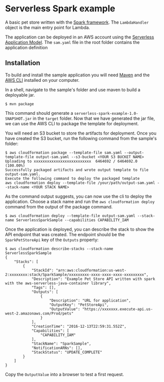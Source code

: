 # Serverless Spark example
A basic pet store written with the [Spark framework](http://sparkjava.com/). The `LambdaHandler` object is the main entry point for Lambda.

The application can be deployed in an AWS account using the [Serverless Application Model](https://github.com/awslabs/serverless-application-model). The `sam.yaml` file in the root folder contains the application definition

## Installation
To build and install the sample application you will need [Maven](https://maven.apache.org/) and the [AWS CLI](https://aws.amazon.com/cli/) installed on your computer.

In a shell, navigate to the sample's folder and use maven to build a deployable jar.
```
$ mvn package
```

This command should generate a `serverless-spark-example-1.0-SNAPSHOT.jar` in the `target` folder. Now that we have generated the jar file, we can use the AWS CLI to package the template for deployment. 

You will need an S3 bucket to store the artifacts for deployment. Once you have created the S3 bucket, run the following command from the sample's folder:

```
$ aws cloudformation package --template-file sam.yaml --output-template-file output-sam.yaml --s3-bucket <YOUR S3 BUCKET NAME>
Uploading to xxxxxxxxxxxxxxxxxxxxxxxxxx  6464692 / 6464692.0  (100.00%)
Successfully packaged artifacts and wrote output template to file output-sam.yaml.
Execute the following command to deploy the packaged template
aws cloudformation deploy --template-file /your/path/output-sam.yaml --stack-name <YOUR STACK NAME>
```

As the command output suggests, you can now use the cli to deploy the application. Choose a stack name and run the `aws cloudformation deploy` command from the output of the package command.
 
```
$ aws cloudformation deploy --template-file output-sam.yaml --stack-name ServerlessSparkSample --capabilities CAPABILITY_IAM
```

Once the application is deployed, you can describe the stack to show the API endpoint that was created. The endpoint should be the `SparkPetStoreApi` key of the `Outputs` property:

```
$ aws cloudformation describe-stacks --stack-name ServerlessSparkSample
{
    "Stacks": [
        {
            "StackId": "arn:aws:cloudformation:us-west-2:xxxxxxxx:stack/SparkSample/xxxxxxxxx-xxxx-xxxx-xxxx-xxxxxxxxx", 
            "Description": "Example Pet Store API written with spark with the aws-serverless-java-container library", 
            "Tags": [], 
            "Outputs": [
                {
                    "Description": "URL for application", 
                    "OutputKey": "PetStoreApi", 
                    "OutputValue": "https://xxxxxxx.execute-api.us-west-2.amazonaws.com/Prod/pets"
                }
            ], 
            "CreationTime": "2016-12-13T22:59:31.552Z", 
            "Capabilities": [
                "CAPABILITY_IAM"
            ], 
            "StackName": "SparkSample", 
            "NotificationARNs": [], 
            "StackStatus": "UPDATE_COMPLETE"
        }
    ]
}

```

Copy the `OutputValue` into a browser to test a first request.
